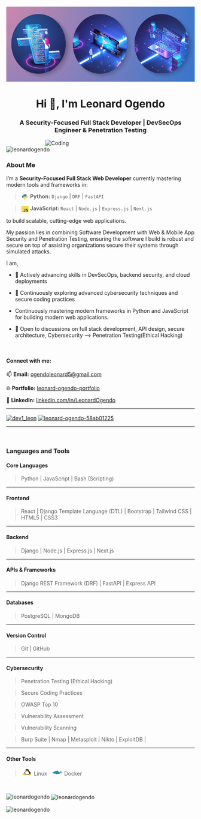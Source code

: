 <p>
  <img src="https://github.com/LeonardOgendo/LeonardOgendo/blob/main/Readme.jpg" alt="Banner Image" width="100%" height="200"/>
</p>
<h1 align="center">Hi 👋, I'm Leonard Ogendo</h1>
<h3 align="center">A Security-Focused Full Stack Developer | DevSecOps Engineer & Penetration Testing</h3>
<img align="right" alt="Coding"  width="400" src="https://img.freepik.com/free-photo/3d-rendering-kid-playing-digital-game_23-2150898496.jpg?t=st=1718690730~exp=1718694330~hmac=c8a364819a34c670afddfba45896c0e4f2cae930d8b897d57653e8e18ef843e5&w=740">
<p align="left"> <img src="https://komarev.com/ghpvc/?username=leonardogendo&label=Profile%20views&color=0e75b6&style=flat" alt="leonardogendo" /> </p>


### About Me

I’m a **Security-Focused Full Stack Web Developer** currently mastering modern tools and frameworks in: 
> <img src="https://raw.githubusercontent.com/devicons/devicon/master/icons/python/python-original.svg" alt="python" width="20" height="17" style="vertical-align: middle;"/> <strong>Python:</strong> `Django` | `DRF` | `FastAPI`

> <img src="https://raw.githubusercontent.com/devicons/devicon/master/icons/javascript/javascript-original.svg" alt="javascript" width="20" height="17" style="vertical-align: middle;"/> <strong>JavaScript: </strong>  `React` | `Node.js` | `Express.js` | `Next.js` 

to build scalable, cutting-edge web applications.




My passion lies in combining Software Development with Web & Mobile App Security and Penetration Testing, ensuring the software I build is robust and secure on top of assisting organizations secure their systems through simulated attacks.

I am, 

- 🔭 Actively advancing skills in DevSecOps, backend security, and cloud deployments

- 🌱 Continuously exploring advanced cybersecurity techniques and secure coding practices

- Continuously mastering modern frameworks in Python and JavaScript for building modern web applications. 

- 💬 Open to discussions on full stack development, API design, secure architecture, Cybersecurity --> Penetration Testing(Ethical Hacking)

<br>

<h4 align="left">Connect with me:</h4>

📫 **Email:** ogendoleonard5@gmail.com 

🌐 **Portfolio:** [leonard-ogendo-portfolio](https://leonard-ogendo-portfolio.vercel.app)  

💼 **LinkedIn:** [linkedin.com/in/LeonardOgendo](https://linkedin.com/in/leonard-ogendo-58ab01225)

---

<p align="left">
<a href="https://twitter.com/dev1_leon" target="blank"><img align="center" src="https://raw.githubusercontent.com/rahuldkjain/github-profile-readme-generator/master/src/images/icons/Social/twitter.svg" alt="dev1_leon" height="30" width="40" /></a>
<a href="https://linkedin.com/in/leonard-ogendo-58ab01225" target="blank"><img align="center" src="https://raw.githubusercontent.com/rahuldkjain/github-profile-readme-generator/master/src/images/icons/Social/linked-in-alt.svg" alt="leonard-ogendo-58ab01225" height="30" width="40" /></a>
</p>

---

<br>

### Languages and Tools

<h4>Core Languages</h4>

> Python   | JavaScript   | Bash (Scripting)

---

<h4>Frontend</h4>

> React | Django Template Language (DTL) | Bootstrap | Tailwind CSS | HTML5 | CSS3

---

<h4>Backend</h4>  

> Django | Node.js | Express.js | Next.js

---

<h4>APIs & Frameworks</h4>

> Django REST Framework (DRF) | FastAPI | Express API

---

<h4>Databases</h4>

> PostgreSQL | MongoDB

---

<h4>Version Control</h4>  

> Git | GitHub

---

<h4>Cybersecurity</h4> 

> Penetration Testing (Ethical Hacking)

> Secure Coding Practices

> OWASP Top 10

> Vulnerability Assessment

> Vulnerability Scanning 

> Burp Suite  | Nmap | Metasploit | Nikto | ExploitDB |

---

<h4>Other Tools</h4>

> <p align="left">
> <img src="https://raw.githubusercontent.com/devicons/devicon/master/icons/linux/linux-original.svg" alt="Linux" width="30" height="17"/> Linux &nbsp;
>  <img src="https://raw.githubusercontent.com/devicons/devicon/master/icons/docker/docker-original.svg" alt="Docker" width="30" height="17"/> Docker &nbsp;
> </p>

<br>


<p><img align="left" src="https://github-readme-stats.vercel.app/api/top-langs?username=leonardogendo&show_icons=true&locale=en&layout=compact" alt="leonardogendo" /></p>

<p>&nbsp;<img align="center" src="https://github-readme-stats.vercel.app/api?username=leonardogendo&show_icons=true&locale=en" alt="leonardogendo" /></p>

<p><img align="center" src="https://github-readme-streak-stats.herokuapp.com/?user=leonardogendo&" alt="leonardogendo" /></p>

